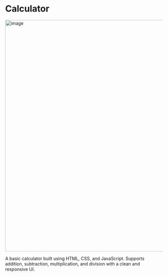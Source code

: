 # Calculator
<img width="565" height="738" alt="image" src="https://github.com/user-attachments/assets/3bfa094f-8354-4ab3-85ba-9645b584447f" />

A basic calculator built using HTML, CSS, and JavaScript. Supports addition, subtraction, multiplication, and division with a clean and responsive UI.
